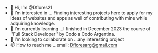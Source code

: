 - 👋 Hi, I’m @Dflores21
- 👀 I’m interested in ... Finding interesting projects here to apply for my ideas of websites and apps as well of contributing with mine while adquiring knowledge.
- 🌱 I’m currently learning ...I finished in December 2023 the course of ''Full Stack Developer'' by Codo a Codo Argentina. 
- 💞️ I’m looking to collaborate on ...any interesting project 
- 📫 How to reach me ...email: Dfloresarg@gmail.com

<!---
Dflores21/Dflores21 is a ✨ special ✨ repository because its `README.md` (this file) appears on your GitHub profile.
You can click the Preview link to take a look at your changes.
--->
